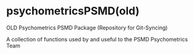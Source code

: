 # psychometricsPSMD(old)
OLD Psychometrics PSMD Package (Repository for Git-Syncing)

A collection of functions used by and useful to the PSMD Psychometrics Team
